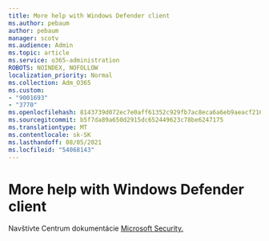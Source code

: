 ```yaml
---
title: More help with Windows Defender client
ms.author: pebaum
author: pebaum
manager: scotv
ms.audience: Admin
ms.topic: article
ms.service: o365-administration
ROBOTS: NOINDEX, NOFOLLOW
localization_priority: Normal
ms.collection: Adm_O365
ms.custom:
- "9001693"
- "3770"
ms.openlocfilehash: 8143739d072ec7e0aff61352c929fb7ac8eca6a6eb9aeacf2162a995fc30a4d0
ms.sourcegitcommit: b5f7da89a650d2915dc652449623c78be6247175
ms.translationtype: MT
ms.contentlocale: sk-SK
ms.lasthandoff: 08/05/2021
ms.locfileid: "54068143"
---
```

# <a name="for-more-help-with-windows-defender-client"></a>More help with Windows Defender client

Navštívte Centrum dokumentácie [Microsoft Security.](https://docs.microsoft.com/security/#pivot=products&panel=products1)
